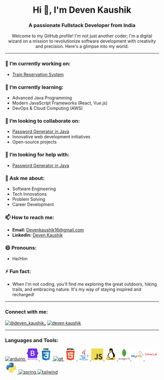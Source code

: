 <h1 align="center">Hi 👋, I'm Deven Kaushik</h1>
<h3 align="center">A passionate Fullstack Developer from India</h3>

<div align="center">
  <p>Welcome to my GitHub profile! I'm not just another coder; I'm a digital wizard on a mission to revolutionize software development with creativity and precision. Here's a glimpse into my world:</p>
</div>

---

### 🔭 I’m currently working on:
- [Train Reservation System](https://github.com/Devenkaushik/Train-Reservation-System.git)

### 🌱 I’m currently learning:
- Advanced Java Programming
- Modern JavaScript Frameworks (React, Vue.js)
- DevOps & Cloud Computing (AWS)

### 👯 I’m looking to collaborate on:
- [Password Generator in Java](https://github.com/Devenkaushik/password_generator_in_java.git)
- Innovative web development initiatives
- Open-source projects

### 🤝 I’m looking for help with:
- [Password Generator in Java](https://github.com/Devenkaushik/password_generator_in_java.git)

### 💬 Ask me about:
- Software Engineering
- Tech Innovations
- Problem Solving
- Career Development

### 📫 How to reach me:
- **Email:** Devenkaushik16@gmail.com
- **LinkedIn:** [Deven Kaushik](https://www.linkedin.com/in/devenkaushik/)

### 😄 Pronouns:
- He/Him

### ⚡ Fun fact:
- When I'm not coding, you'll find me exploring the great outdoors, hiking trails, and embracing nature. It's my way of staying inspired and recharged!

---

<h3 align="left">Connect with me:</h3>
<p align="left">
  <a href="https://twitter.com/@deven_kaushik_" target="blank"><img align="center" src="https://raw.githubusercontent.com/rahuldkjain/github-profile-readme-generator/master/src/images/icons/Social/twitter.svg" alt="@deven_kaushik_" height="30" width="40" /></a>
  <a href="https://linkedin.com/in/deven-kaushik" target="blank"><img align="center" src="https://raw.githubusercontent.com/rahuldkjain/github-profile-readme-generator/master/src/images/icons/Social/linked-in-alt.svg" alt="deven kaushik" height="30" width="40" /></a>
</p>

---

<h3 align="left">Languages and Tools:</h3>
<p align="left">
  <a href="https://www.arduino.cc/" target="_blank" rel="noreferrer"> <img src="https://cdn.worldvectorlogo.com/logos/arduino-1.svg" alt="arduino" width="40" height="40"/> </a> 
  <a href="https://getbootstrap.com" target="_blank" rel="noreferrer"> <img src="https://raw.githubusercontent.com/devicons/devicon/master/icons/bootstrap/bootstrap-plain-wordmark.svg" alt="bootstrap" width="40" height="40"/> </a> 
  <a href="https://www.w3schools.com/css/" target="_blank" rel="noreferrer"> <img src="https://raw.githubusercontent.com/devicons/devicon/master/icons/css3/css3-original-wordmark.svg" alt="css3" width="40" height="40"/> </a> 
  <a href="https://git-scm.com/" target="_blank" rel="noreferrer"> <img src="https://www.vectorlogo.zone/logos/git-scm/git-scm-icon.svg" alt="git" width="40" height="40"/> </a> 
  <a href="https://www.w3.org/html/" target="_blank" rel="noreferrer"> <img src="https://raw.githubusercontent.com/devicons/devicon/master/icons/html5/html5-original-wordmark.svg" alt="html5" width="40" height="40"/> </a> 
  <a href="https://www.java.com" target="_blank" rel="noreferrer"> <img src="https://raw.githubusercontent.com/devicons/devicon/master/icons/java/java-original.svg" alt="java" width="40" height="40"/> </a> 
  <a href="https://developer.mozilla.org/en-US/docs/Web/JavaScript" target="_blank" rel="noreferrer"> <img src="https://raw.githubusercontent.com/devicons/devicon/master/icons/javascript/javascript-original.svg" alt="javascript" width="40" height="40"/> </a> 
  <a href="https://www.linux.org/" target="_blank" rel="noreferrer"> <img src="https://raw.githubusercontent.com/devicons/devicon/master/icons/linux/linux-original.svg" alt="linux" width="40" height="40"/> </a> 
  <a href="https://www.mongodb.com/" target="_blank" rel="noreferrer"> <img src="https://raw.githubusercontent.com/devicons/devicon/master/icons/mongodb/mongodb-original-wordmark.svg" alt="mongodb" width="40" height="40"/> </a> 
  <a href="https://www.mysql.com/" target="_blank" rel="noreferrer"> <img src="https://raw.githubusercontent.com/devicons/devicon/master/icons/mysql/mysql-original-wordmark.svg" alt="mysql" width="40" height="40"/> </a> 
  <a href="https://www.oracle.com/" target="_blank" rel="noreferrer"> <img src="https://raw.githubusercontent.com/devicons/devicon/master/icons/oracle/oracle-original.svg" alt="oracle" width="40" height="40"/> </a> 
  <a href="https://www.python.org" target="_blank" rel="noreferrer"> <img src="https://raw.githubusercontent.com/devicons/devicon/master/icons/python/python-original.svg" alt="python" width="40" height="40"/> </a> 
  <a href="https://spring.io/" target="_blank" rel="noreferrer"> <img src="https://www.vectorlogo.zone/logos/springio/springio-icon.svg" alt="spring" width="40" height="40"/> </a> 
  <a href="https://tailwindcss.com/" target="_blank" rel="noreferrer"> <img src="https://www.vectorlogo.zone/logos/tailwindcss/tailwindcss-icon.svg" alt="tailwind" width="40" height="40"/> </a> 
</p>
